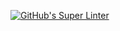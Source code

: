 [![GitHub's Super Linter](https://github.com/ICS20-Programming-davidu/Unit2-04-HTML-AreaTriangle/workflows/GitHub's%20Super%20Linter/badge.svg)](https://github.com/ICS20-Programming-davidu/Unit2-04-HTML-AreaTriangle/actions)